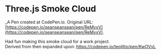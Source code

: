 # Three.js Smoke Cloud
 _A Pen created at CodePen.io. Original URL: [https://codepen.io/seanseansean/pen/ReMvxV](https://codepen.io/seanseansean/pen/ReMvxV).

 Had fun making this smoke cloud for a work project.   
Derived from then expanded upon: https://codepen.io/teolitto/pen/KwOVvL